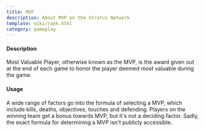 ```yaml
---
title: MVP
description: About MVP on the Stratus Network
template: wiki/rank.html
category: gameplay
---
```


#### Description

Most Valuable Player, otherwise known as the MVP, is the award given out at the end of each game to honor the player deemed most valuable during the game.

#### Usage

A wide range of factors go into the formula of selecting a MVP, which include kills, deaths, objectives, touches and defending. Players on the winning team get a bonus towards MVP, but it's not a deciding factor. Sadly, the exact formula for determining a MVP isn't publicly accessible.
